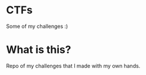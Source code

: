 # CTFs
Some of my challenges :)

# What is this?

Repo of my challenges that I made with my own hands.
